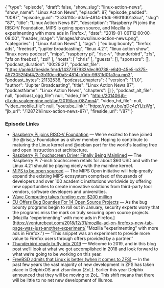 {
  "type": "episode",
  "draft": false,
  "show_slug": "linux-action-news",
  "show_name": "Linux Action News",
  "episode": 87,
  "episode_padded": "0087",
  "episode_guid": "2c3b110c-d0a5-4814-b1db-9931fd01a3ca",
  "slug": "87",
  "title": "Linux Action News 87",
  "description": "Raspberry Pi joins the RISC-V Foundation, MIPS is going open source, and Mozilla is experimenting with more ads in Firefox.",
  "date": "2019-01-06T12:00:00-08:00",
  "header_image": "/images/shows/linux-action-news.png",
  "categories": [
    "Linux Action News"
  ],
  "tags": [
    "eu bug bounty",
    "firefox ads",
    "freebsd",
    "jupiter broadcasting",
    "linux 4.21",
    "linux action show",
    "linux news podcast",
    "mips",
    "raspberry pi",
    "risc-v",
    "thunderbird",
    "zfs",
    "zfs on freebsd",
    "zol"
  ],
  "hosts": [
    "chris"
  ],
  "guests": [],
  "sponsors": [],
  "podcast_duration": "00:29:21",
  "podcast_file": "https://aphid.fireside.fm/d/1437767933/dec90738-e640-45e5-b375-4573052f4bf4/2c3b110c-d0a5-4814-b1db-9931fd01a3ca.mp3",
  "podcast_bytes": 21132538,
  "podcast_chapters": {
    "version": "1.1.0",
    "author": "Jupiter Broadcasting",
    "title": "Linux Action News 87",
    "podcastName": "Linux Action News",
    "chapters": []
  },
  "podcast_alt_file": null,
  "podcast_ogg_file": null,
  "video_file": "http://201406.jb-dl.cdn.scaleengine.net/lan/2019/lan-087.mp4",
  "video_hd_file": null,
  "video_mobile_file": null,
  "youtube_link": "https://youtu.be/qDc4zYLlzWg",
  "jb_url": "/128721/linux-action-news-87/",
  "fireside_url": "/87"
}


### Episode Links

  * [Raspberry Pi joins RISC-V Foundation](https://twitter.com/Raspberry_Pi/status/1081187761418317824 "Raspberry Pi joins RISC-V Foundation") — We're excited to have joined the @risc_v Foundation as a silver member. Hoping to contribute to maturing the Linux kernel and @debian port for the world's leading free and open instruction set architecture.
  * [Raspberry Pi Touchscreen Driver Finally Being Mainlined](https://www.phoronix.com/scan.php?page=news_item&px=RPi-Touchscreen-Driver-Mainline "Raspberry Pi Touchscreen Driver Finally Being Mainlined") — The Raspberry Pi 7-inch touchscreen retails for about $60 USD and with the Linux 4.21 should be playing nicely with the mainline kernel.
  * [MIPS to be open sourced](https://wavecomp.ai/wave-computing-launches-the-mips-open-initiative "MIPS to be open sourced") — The MIPS Open initiative will help greatly expand the existing MIPS ecosystem comprised of thousands of developers and over 100 academic institutions worldwide by offering new opportunities to create innovative solutions from third-party tool vendors, software developers and universities. 
  * [Wave Computing takes funding over $200 million](http://www.eenewseurope.com/news/wave-computing-takes-funding-over-200-million "Wave Computing takes funding over $200 million")
  * [EU Offers Bug Bounties For 14 Open Source Projects](https://threatpost.com/eu-offers-bug-bounties-for-14-open-source-projects/140473/ "EU Offers Bug Bounties For 14 Open Source Projects") — As the bug bounty programs begin to roll out in January, security experts worry that the programs miss the mark on truly securing open source projects.
  * [Mozilla "experimenting" with more ads in Firefox.](https://venturebeat.com/2018/12/31/mozilla-ad-on-firefoxs-new-tab-page-was-just-another-experiment/ "Mozilla "experimenting" with more ads in Firefox.") — “This snippet was an experiment to provide more value to Firefox users through offers provided by a partner.”
  * [Thunderbird ready to fly into 2019](https://blog.mozilla.org/thunderbird/2019/01/thunderbird-in-2019/ "Thunderbird ready to fly into 2019") — Welcome to 2019, and in this blog post we’ll look at what we got accomplished in 2018 and look forward to what we’re going to be working on this year.
  * [FreeBSD admits that Linux is better (when it comes to ZFS)](https://lists.freebsd.org/pipermail/freebsd-current/2018-December/072422.html "FreeBSD admits that Linux is better \(when it comes to ZFS\)") — In the past few years the vast majority of new development in ZFS has taken place in DelphixOS and zfsonlinux (ZoL). Earlier this year Delphix announced that they will be moving to ZoL. This shift means that there will be little to no net new development of Illumos. 


